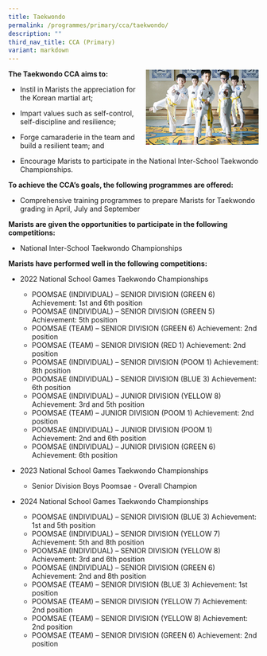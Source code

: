 ```yaml
---
title: Taekwondo
permalink: /programmes/primary/cca/taekwondo/
description: ""
third_nav_title: CCA (Primary)
variant: markdown
---
```

<img align="right" src="/images/CCA/Primary/Taekwando_D1R0436.jpg" style="width:45%">

**The Taekwondo CCA aims to:**&nbsp;

*   Instil in Marists the appreciation for the Korean martial art;
*   Impart values such as self-control, self-discipline and resilience;  
    
*   Forge camaraderie in the team and build a resilient team; and  
    
*   Encourage Marists to participate in the National Inter-School Taekwondo Championships.  
    

**To achieve the CCA’s goals, the following programmes are offered:**&nbsp;

*   Comprehensive training programmes to prepare Marists for Taekwondo grading in April, July and September

  

**Marists are given the opportunities to participate in the following competitions:**&nbsp;

*   National Inter-School Taekwondo Championships

  

**Marists have performed well in the following competitions:**&nbsp;

*   2022 National School Games Taekwondo Championships
    *   POOMSAE (INDIVIDUAL) – SENIOR DIVISION (GREEN 6) Achievement: 1st and 6th position
    *   POOMSAE (INDIVIDUAL) – SENIOR DIVISION (GREEN 5) Achievement: 5th position
    *   POOMSAE (TEAM) – SENIOR DIVISION (GREEN 6) Achievement: 2nd position
    *   POOMSAE (TEAM) – SENIOR DIVISION (RED 1) Achievement: 2nd position
    *   POOMSAE (INDIVIDUAL) – SENIOR DIVISION (POOM 1) Achievement: 8th position
    *   POOMSAE (INDIVIDUAL) – SENIOR DIVISION (BLUE 3) Achievement: 6th position
    *   POOMSAE (INDIVIDUAL) – JUNIOR DIVISION (YELLOW 8) Achievement: 3rd and 5th position
    *   POOMSAE (TEAM) – JUNIOR DIVISION (POOM 1) Achievement: 2nd position
    *   POOMSAE (INDIVIDUAL) – JUNIOR DIVISION (POOM 1) Achievement: 2nd and 6th position
    *   POOMSAE (INDIVIDUAL) – JUNIOR DIVISION (GREEN 6) Achievement: 6th position
*   2023 National School Games Taekwondo Championships
	*   Senior Division Boys Poomsae - Overall Champion

*   2024 National School Games Taekwondo Championships
    *   POOMSAE (INDIVIDUAL) – SENIOR DIVISION (BLUE 3) Achievement: 1st and 5th position
    *   POOMSAE (INDIVIDUAL) – SENIOR DIVISION (YELLOW 7) Achievement: 5th and 8th position
    *   POOMSAE (INDIVIDUAL) – SENIOR DIVISION (YELLOW 8) Achievement: 3rd and 6th position
    *   POOMSAE (INDIVIDUAL) – SENIOR DIVISION (GREEN 6) Achievement: 2nd and 8th position
    *   POOMSAE (TEAM) – SENIOR DIVISION (BLUE 3) Achievement: 1st position
    *   POOMSAE (TEAM) – SENIOR DIVISION (YELLOW 7) Achievement: 2nd position
    *   POOMSAE (TEAM) – SENIOR DIVISION (YELLOW 8) Achievement: 2nd position
    *   POOMSAE (TEAM) – SENIOR DIVISION (GREEN 6) Achievement: 2nd position